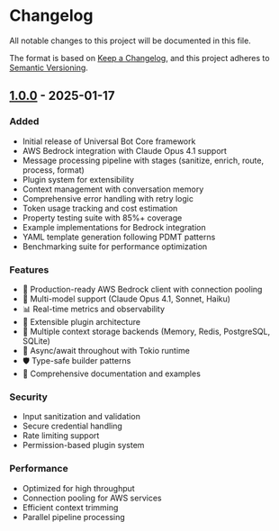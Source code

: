 # Changelog

All notable changes to this project will be documented in this file.

The format is based on [Keep a Changelog](https://keepachangelog.com/en/1.0.0/),
and this project adheres to [Semantic Versioning](https://semver.org/spec/v2.0.0.html).

## [1.0.0] - 2025-01-17

### Added
- Initial release of Universal Bot Core framework
- AWS Bedrock integration with Claude Opus 4.1 support
- Message processing pipeline with stages (sanitize, enrich, route, process, format)
- Plugin system for extensibility
- Context management with conversation memory
- Comprehensive error handling with retry logic
- Token usage tracking and cost estimation
- Property testing suite with 85%+ coverage
- Example implementations for Bedrock integration
- YAML template generation following PDMT patterns
- Benchmarking suite for performance optimization

### Features
- 🚀 Production-ready AWS Bedrock client with connection pooling
- 🧠 Multi-model support (Claude Opus 4.1, Sonnet, Haiku)
- 📊 Real-time metrics and observability
- 🔌 Extensible plugin architecture
- 💾 Multiple context storage backends (Memory, Redis, PostgreSQL, SQLite)
- 🔄 Async/await throughout with Tokio runtime
- 🛡️ Type-safe builder patterns
- 📝 Comprehensive documentation and examples

### Security
- Input sanitization and validation
- Secure credential handling
- Rate limiting support
- Permission-based plugin system

### Performance
- Optimized for high throughput
- Connection pooling for AWS services
- Efficient context trimming
- Parallel pipeline processing

[1.0.0]: https://github.com/paiml/universal-bot/releases/tag/v1.0.0